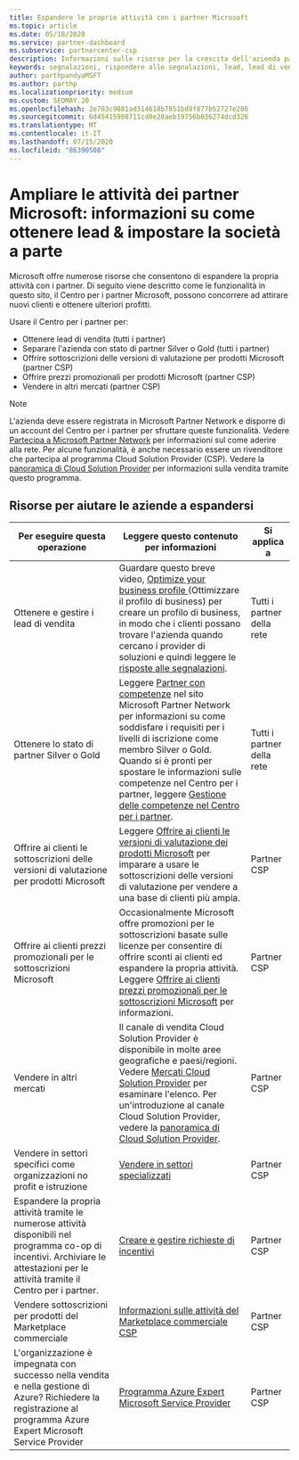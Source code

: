 ```yaml
---
title: Espandere le proprie attività con i partner Microsoft
ms.topic: article
ms.date: 05/18/2020
ms.service: partner-dashboard
ms.subservice: partnercenter-csp
description: Informazioni sulle risorse per la crescita dell'azienda partner Microsoft. Questo include come ottenere lead di vendita (riferimenti) da Microsoft.
keywords: segnalazioni, rispondere alle segnalazioni, lead, lead di vendita, profilo di marketing, profilo di business, espandere la propria attività, opportunità commerciali, competenze, iscrizione come membro silver, iscrizione come membro gold, offerte per versioni di valutazione, espansione del mercato, cloud nazionali
author: parthpandyaMSFT
ms.author: parthp
ms.localizationpriority: medium
ms.custom: SEOMAY.20
ms.openlocfilehash: 2e783c9881ad314618b7851bd9f877b52727e286
ms.sourcegitcommit: 6d45415908711cd0e28aeb19756b036274dcd326
ms.translationtype: MT
ms.contentlocale: it-IT
ms.lasthandoff: 07/15/2020
ms.locfileid: "86390508"
---
```

# <a name="grow-your-microsoft-partner-business---learn-how-to-get-leads--set-your-company-apart"></a>Ampliare le attività dei partner Microsoft: informazioni su come ottenere lead & impostare la società a parte

Microsoft offre numerose risorse che consentono di espandere la propria attività con i partner. Di seguito viene descritto come le funzionalità in questo sito, il Centro per i partner Microsoft, possono concorrere ad attirare nuovi clienti e ottenere ulteriori profitti.

Usare il Centro per i partner per:

- Ottenere lead di vendita (tutti i partner)
- Separare l'azienda con stato di partner Silver o Gold (tutti i partner)
- Offrire sottoscrizioni delle versioni di valutazione per prodotti Microsoft (partner CSP)
- Offrire prezzi promozionali per prodotti Microsoft (partner CSP)
- Vendere in altri mercati (partner CSP)

> [!NOTE]  
> L'azienda deve essere registrata in Microsoft Partner Network e disporre di un account del Centro per i partner per sfruttare queste funzionalità. Vedere [Partecipa a Microsoft Partner Network](mpn-overview.md) per informazioni sul come aderire alla rete. Per alcune funzionalità, è anche necessario essere un rivenditore che partecipa al programma Cloud Solution Provider (CSP). Vedere la [panoramica di Cloud Solution Provider](csp-overview.md) per informazioni sulla vendita tramite questo programma.

## <a name="resources-to-help-your-business-grow"></a>Risorse per aiutare le aziende a espandersi

|  **Per eseguire questa operazione**  |  **Leggere questo contenuto per informazioni**  |  **Si applica a**  |
|--------------|-----------|--------------
| Ottenere e gestire i lead di vendita | Guardare questo breve video, [Optimize your business profile ](https://player.vimeo.com/video/252788046 ) (Ottimizzare il profilo di business) per creare un profilo di business, in modo che i clienti possano trovare l'azienda quando cercano i provider di soluzioni e quindi leggere le [risposte alle segnalazioni](responding-to-referrals.md). | Tutti i partner della rete |
| Ottenere lo stato di partner Silver o Gold | Leggere [Partner con competenze](https://partner.microsoft.com/membership/competencies) nel sito Microsoft Partner Network per informazioni su come soddisfare i requisiti per i livelli di iscrizione come membro Silver o Gold. Quando si è pronti per spostare le informazioni sulle competenze nel Centro per i partner, leggere [Gestione delle competenze nel Centro per i partner](competencies.md). | Tutti i partner della rete |
| Offrire ai clienti le sottoscrizioni delle versioni di valutazione per prodotti Microsoft | Leggere [Offrire ai clienti le versioni di valutazione dei prodotti Microsoft](offer-your-customers-trials-of-microsoft-products.md) per imparare a usare le sottoscrizioni delle versioni di valutazione per vendere a una base di clienti più ampia.| Partner CSP |
| Offrire ai clienti prezzi promozionali per le sottoscrizioni Microsoft | Occasionalmente Microsoft offre promozioni per le sottoscrizioni basate sulle licenze per consentire di offrire sconti ai clienti ed espandere la propria attività. Leggere [Offrire ai clienti prezzi promozionali per le sottoscrizioni Microsoft](promotions.md) per informazioni. | Partner CSP |
| Vendere in altri mercati | Il canale di vendita Cloud Solution Provider è disponibile in molte aree geografiche e paesi/regioni. Vedere [Mercati Cloud Solution Provider](agreements.md) per esaminare l'elenco. Per un'introduzione al canale Cloud Solution Provider, vedere la [panoramica di Cloud Solution Provider](csp-overview.md).  | Partner CSP |
Vendere in settori specifici come organizzazioni no profit e istruzione|[Vendere in settori specializzati](get-special-pricing-for-offers.md)|Partner CSP|
|Espandere la propria attività tramite le numerose attività disponibili nel programma co-op di incentivi. Archiviare le attestazioni per le attività tramite il Centro per i partner.| [Creare e gestire richieste di incentivi](create-incentives-claims.md)|Partner CSP|
|Vendere sottoscrizioni per prodotti del Marketplace commerciale|[Informazioni sulle attività del Marketplace commerciale CSP](csp-commercial-marketplace-overview.md)|Partner CSP|
|L'organizzazione è impegnata con successo nella vendita e nella gestione di Azure? Richiedere la registrazione al programma Azure Expert Microsoft Service Provider|[Programma Azure Expert Microsoft Service Provider](azure-expert-msp.md)|Partner CSP|

